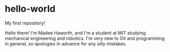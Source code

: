 # hello-world
My first repository!

Hello there! I'm Madee Haworth, and I'm a student at MIT studying mechanical engineering and robotics. I'm very new to Git and programming in general, so apologies in advance for any silly mistakes.
